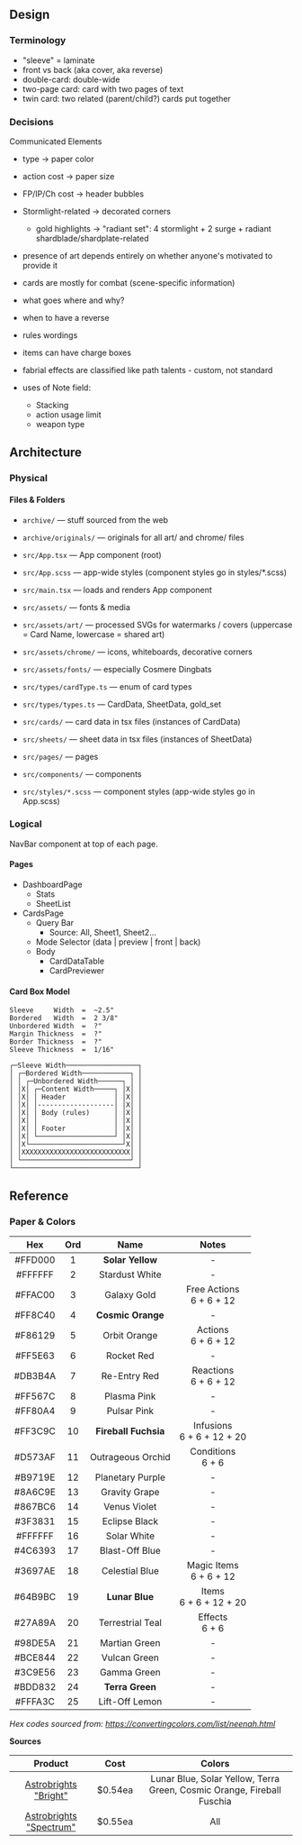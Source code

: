 ## Design

### Terminology

- "sleeve" = laminate
- front vs back (aka cover, aka reverse)
- double-card:  double-wide
- two-page card:  card with two pages of text
- twin card:  two related (parent/child?) cards put together

### Decisions

Communicated Elements
- type  ->  paper color
- action cost  ->  paper size
- FP/IP/Ch cost  ->  header bubbles
- Stormlight-related  ->  decorated corners
  - gold highlights -> "radiant set": 4 stormlight + 2 surge + radiant shardblade/shardplate-related

- presence of art depends entirely on whether anyone's motivated to provide it

- cards are mostly for combat  (scene-specific information)
- what goes where and why?
- when to have a reverse
- rules wordings
- items can have charge boxes
- fabrial effects are classified like path talents - custom, not standard
- uses of Note field:
  - Stacking
  - action usage limit
  - weapon type

## Architecture

### Physical

#### Files & Folders

- `archive/`                — stuff sourced from the web
- `archive/originals/`      — originals for all art/ and chrome/ files

- `src/App.tsx`             — App component (root)
- `src/App.scss`            — app-wide styles (component styles go in styles/*.scss)
- `src/main.tsx`            — loads and renders App component

- `src/assets/`             — fonts & media
- `src/assets/art/`         — processed SVGs for watermarks / covers (uppercase = Card Name, lowercase = shared art)
- `src/assets/chrome/`      — icons, whiteboards, decorative corners
- `src/assets/fonts/`       — especially Cosmere Dingbats

- `src/types/cardType.ts`   — enum of card types
- `src/types/types.ts`      — CardData, SheetData, gold_set

- `src/cards/`              — card data in tsx files (instances of CardData)
- `src/sheets/`             — sheet data in tsx files (instances of SheetData)

- `src/pages/`              — pages
- `src/components/`         — components
- `src/styles/*.scss`       — component styles (app-wide styles go in App.scss)

### Logical

NavBar component at top of each page.

#### Pages

- DashboardPage
  - Stats
  - SheetList
- CardsPage
  - Query Bar
      - Source: All, Sheet1, Sheet2...
  - Mode Selector  (data | preview | front | back)
  - Body
    - CardDataTable
    - CardPreviewer

#### Card Box Model

```
Sleeve     Width  =  ~2.5"
Bordered   Width  =  2 3/8"
Unbordered Width  =  ?"
Margin Thickness  =  ?"
Border Thickness  =  ?"
Sleeve Thickness  =  1/16"

┌─Sleeve Width──────────────────┐
│ ┌─Bordered Width────────────┐ │
│ │ ┌─Unbordered Width──────┐ │ │
│ │X│ ┌─Content Width─────┐ │X│ │ 
│ │X│ │ Header            │ │X│ │ 
│ │X│ │-------------------│ │X│ │ 
│ │X│ │ Body (rules)      │ │X│ │ 
│ │X│ │                   │ │X│ │ 
│ │X│ │ Footer            │ │X│ │ 
│ │X│ └───────────────────┘ │X│ │ 
│ │X└───────────────────────┘X│ │
│ │XXXXXXXXXXXXXXXXXXXXXXXXXXX│ │
│ └───────────────────────────┘ │
└───────────────────────────────┘
```

## Reference

### Paper & Colors

| Hex       | Ord | Name                 | Notes |
| :-------: | :-: | :------------------: | :---: |
| #FFD000 |   1 | **Solar Yellow**     | - |
| #FFFFFF |   2 | Stardust White       | - |
| #FFAC00 |   3 | Galaxy Gold          | Free Actions<br/>6 + 6 + 12 |
| #FF8C40 |   4 | **Cosmic Orange**    | - |
| #F86129 |   5 | Orbit Orange         | Actions<br/>6 + 6 + 12 |
| #FF5E63 |   6 | Rocket Red           | - |
| #DB3B4A |   7 | Re-Entry Red         | Reactions<br/>6 + 6 + 12 |
| #FF567C |   8 | Plasma Pink          | - |
| #FF80A4 |   9 | Pulsar Pink          | - |
| #FF3C9C |  10 | **Fireball Fuchsia** | Infusions<br/>6 + 6 + 12 + 20 |
| #D573AF |  11 | Outrageous Orchid    | Conditions<br/>6 + 6 |
| #B9719E |  12 | Planetary Purple     | - |
| #8A6C9E |  13 | Gravity Grape        | - |
| #867BC6 |  14 | Venus Violet         | - |
| #3F3831 |  15 | Eclipse Black        | - |
| #FFFFFF |  16 | Solar White          | - |
| #4C6393 |  17 | Blast-Off Blue       | - |
| #3697AE |  18 | Celestial Blue       | Magic Items<br/>6 + 6 + 12 |
| #64B9BC |  19 | **Lunar Blue**       | Items<br/>6 + 6 + 12 + 20 |
| #27A89A |  20 | Terrestrial Teal     | Effects<br/>6 + 6 |
| #98DE5A |  21 | Martian Green        | - |
| #BCE844 |  22 | Vulcan Green         | - |
| #3C9E56 |  23 | Gamma Green          | - |
| #BDD832 |  24 | **Terra Green**      | - |
| #FFFA3C |  25 | Lift-Off Lemon       | - |

_Hex codes sourced from: https://convertingcolors.com/list/neenah.html_

**Sources**

| Product                                                      | Cost    | Colors |
| :----------------------------------------------------------: | :-----: | :----: |
| [Astrobrights "Bright"](https://walmart.com/ip/x/44796991)   | $0.54ea | Lunar Blue, Solar Yellow, Terra Green, Cosmic Orange, Fireball Fuschia |
| [Astrobrights "Spectrum"](https://amazon.com/dp/B01GUUARV0/) | $0.55ea | All |

